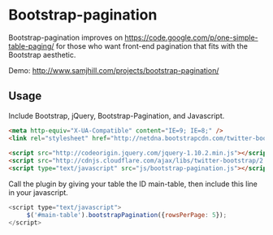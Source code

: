 Bootstrap-pagination
====================
Bootstrap-pagination improves on https://code.google.com/p/one-simple-table-paging/ for those who want front-end pagination that fits with the Bootstrap aesthetic.

Demo: http://www.samjhill.com/projects/bootstrap-pagination/

Usage
-----
Include Bootstrap, jQuery, Bootstrap-Pagination, and Javascript.

``` html
<meta http-equiv="X-UA-Compatible" content="IE=9; IE=8;" />
<link rel="stylesheet" href="http://netdna.bootstrapcdn.com/twitter-bootstrap/2.3.2/css/bootstrap-combined.min.css">
    
<script src="http://codeorigin.jquery.com/jquery-1.10.2.min.js"></script>
<script src="http://cdnjs.cloudflare.com/ajax/libs/twitter-bootstrap/2.3.1/js/bootstrap.min.js"></script>
<script type="text/javascript" src="js/bootstrap-pagination.js"></script>
```

Call the plugin by giving your table the ID main-table, then include this line in your javascript.
``` javascript
<script type="text/javascript">
     $('#main-table').bootstrapPagination({rowsPerPage: 5});
</script>
```